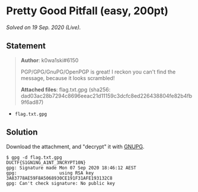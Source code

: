 # Pretty Good Pitfall (easy, 200pt)

_Solved on 19 Sep. 2020 (Live)._

## Statement

> **Author**: k0wa1ski#6150
>
> PGP/GPG/GnuPG/OpenPGP is great! I reckon you can't find the message, because it looks scrambled!
>
> **Attached files**: flag.txt.gpg (sha256: dad03ac28b7294c8696eeac21d11159c3dcfc8ed226438804fe82b4fb9f6ad87)

- `flag.txt.gpg`

## Solution

Download the attachment, and "decrypt" it with [GNUPG](https://gnupg.org/).

```shell
$ gpg -d flag.txt.gpg
DUCTF{S1GN1NG_A1NT_3NCRYPT10N}
gpg: Signature made Mon 07 Sep 2020 18:46:12 AEST
gpg:                using RSA key 3A83778AE59F8A5068930CE191F31AFE193132C8
gpg: Can't check signature: No public key
```
